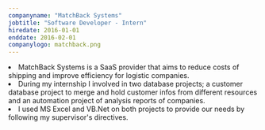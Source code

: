 ```yaml
---
companyname: "MatchBack Systems"
jobtitle: "Software Developer - Intern"
hiredate: 2016-01-01
enddate: 2016-02-01
companylogo: matchback.png
---
```

<li>MatchBack Systems is a SaaS provider that aims to reduce costs of shipping and improve efficiency for logistic companies.</li>  
<li>During my internship I involved in two database projects; a customer database project
to merge and hold customer infos from different resources and an automation project
of analysis reports of companies.</li>  
<li>I used MS Excel and VB.Net on both projects to provide our needs by following my
supervisor's directives.</li>                  